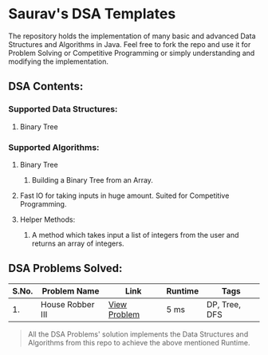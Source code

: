 # Saurav's DSA Templates

The repository holds the implementation of many basic and advanced Data Structures and Algorithms in Java. Feel free to fork the repo and use
it for Problem Solving or Competitive Programming or simply understanding and modifying the implementation.

## DSA Contents:

### Supported Data Structures:

1. Binary Tree

### Supported Algorithms:

1. Binary Tree
    1. Building a Binary Tree from an Array.

2. Fast IO for taking inputs in huge amount. Suited for Competitive Programming.

3. Helper Methods:
    1. A method which takes input a list of integers from the user and returns an array of integers.


## DSA Problems Solved:

| S.No. | Problem Name | Link | Runtime | Tags |
| ----- | ------------ | ---- | ------- | ---- |
| 1.    | House Robber III | [View Problem](https://leetcode.com/problems/house-robber-iii/description/) | 5 ms | DP, Tree, DFS |

> All the DSA Problems' solution implements the Data Structures and Algorithms from this repo to achieve the above mentioned Runtime.
